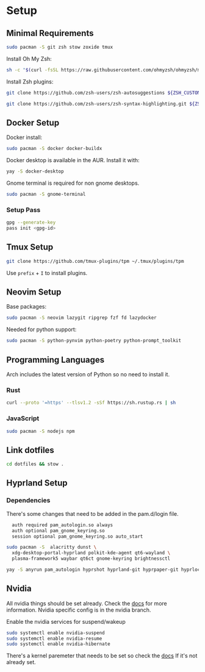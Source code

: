 # Setup

## Minimal Requirements

```bash
sudo pacman -S git zsh stow zoxide tmux
```

Install Oh My Zsh:

```bash
sh -c "$(curl -fsSL https://raw.githubusercontent.com/ohmyzsh/ohmyzsh/master/tools/install.sh)"
```

Install Zsh plugins:

```bash
git clone https://github.com/zsh-users/zsh-autosuggestions ${ZSH_CUSTOM:-~/.oh-my-zsh/custom}/plugins/zsh-autosuggestions

git clone https://github.com/zsh-users/zsh-syntax-highlighting.git ${ZSH_CUSTOM:-~/.oh-my-zsh/custom}/plugins/zsh-syntax-highlighting
```

## Docker Setup

Docker install:

```bash
sudo pacman -S docker docker-buildx
```

Docker desktop is available in the AUR. Install it with:

```bash
yay -S docker-desktop
```

Gnome terminal is required for non gnome desktops.

```bash
sudo pacman -S gnome-terminal
```

### Setup Pass

```bash
gpg --generate-key
pass init <gpg-id>
```

## Tmux Setup

```bash
git clone https://github.com/tmux-plugins/tpm ~/.tmux/plugins/tpm
```

Use `prefix` + `I` to install plugins.

## Neovim Setup

Base packages:

```bash
sudo pacman -S neovim lazygit ripgrep fzf fd lazydocker
```

Needed for python support:

```bash
sudo pacman -S python-pynvim python-poetry python-prompt_toolkit
```

## Programming Languages

Arch includes the latest version of Python so no need to install it.

### Rust

```bash
curl --proto '=https' --tlsv1.2 -sSf https://sh.rustup.rs | sh
```

### JavaScript

```bash
sudo pacman -S nodejs npm
```

## Link dotfiles

```bash
cd dotfiles && stow .
```

## Hyprland Setup

### Dependencies

There's some changes that need to be added in the pam.d/login file.

```bash
  auth required pam_autologin.so always
  auth optional pam_gnome_keyring.so
  session optional pam_gnome_keyring.so auto_start
```

```bash
sudo pacman -S  alacritty dunst \
  xdg-desktop-portal-hyprland polkit-kde-agent qt6-wayland \
  plasma-framework5 waybar qt6ct gnome-keyring brightnessctl
```

```bash
yay -S anyrun pam_autologin hyprshot hyprland-git hyprpaper-git hyprlock-git hypridle-git
```

## Nvidia

All nvidia things should be set already.
Check the [docs](https://wiki.hyprland.org/Nvidia/) for more information.
Nvidia specific config is in the nvidia branch.

Enable the nvidia services for suspend/wakeup

```bash
sudo systemctl enable nvidia-suspend
sudo systemctl enable nvidia-resume
sudo systemctl enable nvidia-hibernate
```

There's a kernel paremeter that needs to be set so check the [docs](https://wiki.hyprland.org/Nvidia/)
If it's not already set.
